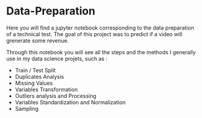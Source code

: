 # Data-Preparation

Here you will find a jupyter notebook corresponding to the data preparation of a technical test. The goal of this project was to predict if a video will grenerate some revenue.

Through this notebook you will see all the steps and the methods I generally use in my data science projets, such as :
- Train / Test Split
- Duplicates Analysis
- Missing Values
- Variables Transformation
- Outliers analysis and Processing
- Variables Standardization and Normalization
- Sampling
